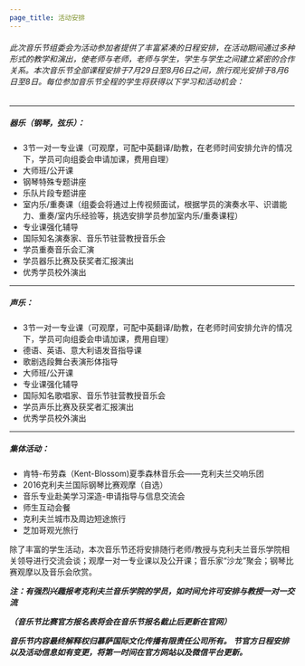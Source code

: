```yaml
---
page_title: 活动安排
---
```


###### 此次音乐节组委会为活动参加者提供了丰富紧凑的日程安排，在活动期间通过多种形式的教学和演出，使老师与老师，老师与学生，学生与学生之间建立紧密的合作关系。本次音乐节全部课程安排于7月29日至8月6日之间，旅行观光安排于8月6日至8日。每位参加音乐节全程的学生将获得以下学习和活动机会：

***

##### **器乐（钢琴，弦乐）：**

- 3节一对一专业课（可观摩，可配中英翻译/助教，在老师时间安排允许的情况下，学员可向组委会申请加课，费用自理）
- 大师班/公开课
- 钢琴特殊专题讲座
- 乐队片段专题讲座
- 室内乐/重奏课（组委会将通过上传视频面试，根据学员的演奏水平、识谱能力、重奏/室内乐经验等，挑选安排学员参加室内乐/重奏课程）
- 专业课强化辅导
- 国际知名演奏家、音乐节驻营教授音乐会
- 学员重奏音乐会汇演
- 学员器乐比赛及获奖者汇报演出
- 优秀学员校外演出

***

##### **声乐：**

- 3节一对一专业课（可观摩，可配中英翻译/助教，在老师时间安排允许的情况下，学员可向组委会申请加课，费用自理）
- 德语、英语、意大利语发音指导课
- 歌剧选段舞台表演形体指导
- 大师班/公开课
- 专业课强化辅导
- 国际知名歌唱家、音乐节驻营教授音乐会
- 学员声乐比赛及获奖者汇报演出
- 优秀学员校外演出

***

##### **集体活动：**

- 肯特-布劳森（Kent-Blossom)夏季森林音乐会——克利夫兰交响乐团
- 2016克利夫兰国际钢琴比赛观摩（自选）
- 音乐专业赴美学习深造-申请指导与信息交流会
- 师生互动会餐
- 克利夫兰城市及周边短途旅行
- 芝加哥观光旅行

除了丰富的学生活动，本次音乐节还将安排随行老师/教授与克利夫兰音乐学院相关领导进行交流会谈；观摩一对一专业课以及公开课；音乐家“沙龙”聚会；钢琴比赛观摩以及音乐会欣赏。

**_注：有强烈兴趣报考克利夫兰音乐学院的学员，如时间允许可安排与教授一对一交流_**

**_（音乐节比赛官方报名表将会在音乐节报名截止后更新在官网）_**

**_音乐节内容最终解释权归慕萨国际文化传播有限责任公司所有。_**
**_节官方日程安排以及活动信息如有变更，将第一时间在官方网站以及微信平台更新。_**
